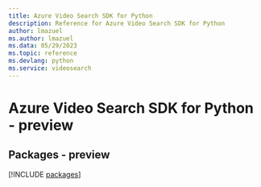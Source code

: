 ```yaml
---
title: Azure Video Search SDK for Python
description: Reference for Azure Video Search SDK for Python
author: lmazuel
ms.author: lmazuel
ms.data: 05/29/2023
ms.topic: reference
ms.devlang: python
ms.service: videosearch
---
```

# Azure Video Search SDK for Python - preview
## Packages - preview
[!INCLUDE [packages](video-search-index.md)]